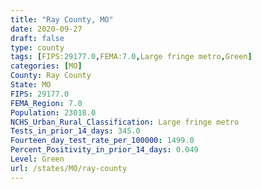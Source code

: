```yaml
---
title: "Ray County, MO"
date: 2020-09-27
draft: false
type: county
tags: [FIPS:29177.0,FEMA:7.0,Large fringe metro,Green]
categories: [MO]
County: Ray County
State: MO
FIPS: 29177.0
FEMA_Region: 7.0
Population: 23018.0
NCHS_Urban_Rural_Classification: Large fringe metro
Tests_in_prior_14_days: 345.0
Fourteen_day_test_rate_per_100000: 1499.0
Percent_Positivity_in_prior_14_days: 0.049
Level: Green
url: /states/MO/ray-county
---
```



